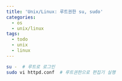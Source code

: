 ```yaml
---
title: 'Unix/Linux: 루트권한 su, sudo'
categories:
  - os
  - unix/linux
tags:
  - todo
  - unix
  - linux
---
```



```bash
su -  # 루트로 로그인
sudo vi httpd.conf  # 루트권한으로 편집기 실행
```
